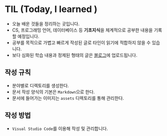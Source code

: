 # TIL (Today, I learned )
* 오늘 배운 것들을 정리하는 곳입니다.
* CS, 프로그래밍 언어, 데이터베이스 등 **기초지식**을 체계적으로 공부한 내용을 기록할 예정입니다.
* 공부를 목적으로 가볍고 빠르게 작성된 글로 타인이 읽기에 적합하지 않을 수 있습니다.
* 보다 심화된 학습 내용과 정제된 형태의 글은 [블로그](https://velog.io/@hnsoo)에 업로드됩니다.
## 작성 규칙
* 분야별로 디렉토리를 생성한다.
* 문서 작성 양식의 기본은 `Markdown`으로 한다.
* 문서에 들어가는 이미지는 `assets` 디렉토리를 통해 관리한다.
## 작성 방법
* `Visual Studio Code`를 이용해 작성 및 관리합니다.